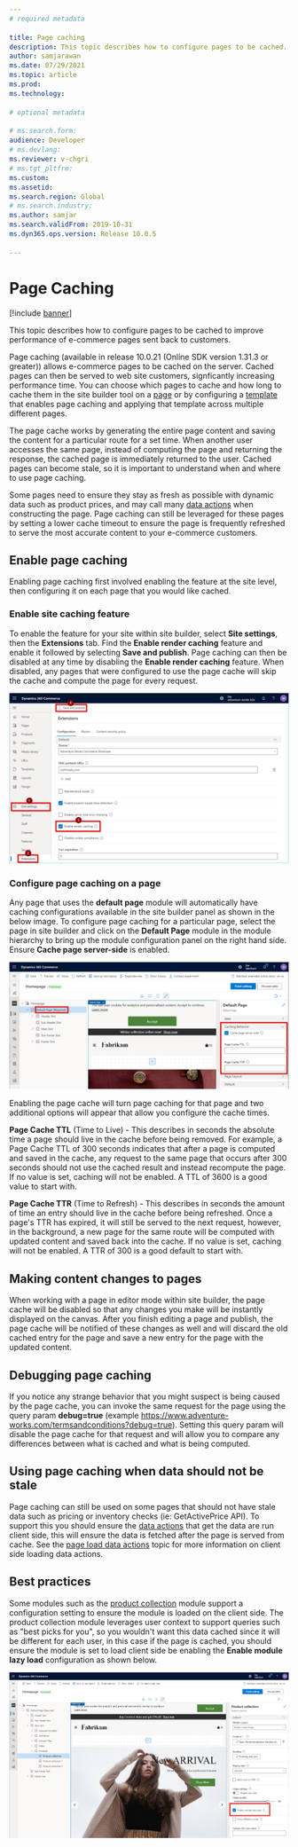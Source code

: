 ```yaml
---
# required metadata

title: Page caching
description: This topic describes how to configure pages to be cached. 
author: samjarawan
ms.date: 07/29/2021
ms.topic: article
ms.prod: 
ms.technology: 

# optional metadata

# ms.search.form: 
audience: Developer
# ms.devlang: 
ms.reviewer: v-chgri
# ms.tgt_pltfrm: 
ms.custom: 
ms.assetid: 
ms.search.region: Global
# ms.search.industry: 
ms.author: samjar
ms.search.validFrom: 2019-10-31
ms.dyn365.ops.version: Release 10.0.5

---
```

# Page Caching

[!include [banner](../includes/banner.md)]

This topic describes how to configure pages to be cached to improve performance of e-commerce pages sent back to customers.

Page caching (available in release 10.0.21 (Online SDK version 1.31.3 or greater)) allows e-commerce pages to be cached on the server.  Cached pages can then be served to web site customers, signficantly increasing performance time. You can choose which pages to cache and how long to cache them in the site builder tool on a [page](../modify-existing-page.md) or by configuring a [template](../templates-layouts-overview.md) that enables page caching and applying that template across multiple different pages.
 
The page cache works by generating the entire page content and saving the content for a particular route for a set time. When another user accesses the same page, instead of computing the page and returning the response, the cached page is immediately returned to the user.  Cached pages can become stale, so it is important to understand when and where to use page caching.
 
Some pages need to ensure they stay as fresh as possible with dynamic data such as product prices, and may call many [data actions](data-actions.md) when constructing the page. Page caching can still be leveraged for these pages by setting a lower cache timeout to ensure the page is frequently refreshed to serve the most accurate content to your e-commerce customers.

## Enable page caching

Enabling page caching first involved enabling the feature at the site level, then configuring it on each page that you would like cached.

### Enable site caching feature

To enable the feature for your site within site builder, select **Site settings**, then the **Extensions** tab. Find the **Enable render caching** feature and enable it followed by selecting **Save and publish**.  Page caching can then be disabled at any time by disabling the **Enable render caching** feature. When disabled, any pages that were configured to use the page cache will skip the cache and compute the page for every request.

![Enable page caching](media/page-caching-1.png)

### Configure page caching on a page
Any page that uses the **default page** module will automatically have caching configurations available in the site builder panel as shown in the below image. To configure page caching for a particular page, select the page in site builder and click on the **Default Page** module in the module hierarchy to bring up the module configuration panel on the right hand side.  Ensure **Cache page server-side** is enabled. 

![Configure page caching](media/page-caching-2.png)

Enabling the page cache will turn page caching for that page and two additional options will appear that allow you configure the cache times.

**Page Cache TTL** (Time to Live) - This describes in seconds the absolute time a page should live in the cache before being removed. For example, a Page Cache TTL of 300 seconds indicates that after a page is computed and saved in the cache, any request to the same page that occurs after 300 seconds should not use the cached result and instead recompute the page. If no value is set, caching will not be enabled. A TTL of 3600 is a good value to start with.

**Page Cache TTR** (Time to Refresh) - This describes in seconds the amount of time an entry should live in the cache before being refreshed. Once a page's TTR has expired, it will still be served to the next request, however, in the background, a new page for the same route will be computed with updated content and saved back into the cache. If no value is set, caching will not be enabled. A TTR of 300 is a good default to start with.


## Making content changes to pages
 
When working with a page in editor mode within site builder, the page cache will be disabled so that any changes you make will be instantly displayed on the canvas. After you finish editing a page and publish, the page cache will be notified of these changes as well and will discard the old cached entry for the page and save a new entry for the page with the updated content.
 
## Debugging page caching
 
If you notice any strange behavior that you might suspect is being caused by the page cache, you can invoke the same request for the page using the query param **debug=true** (example https://www.adventure-works.com/termsandconditions?debug=true). Setting this query param will disable the page cache for that request and will allow you to compare any differences between what is cached and what is being computed.

## Using page caching when data should not be stale
Page caching can still be used on some pages that should not have stale data such as pricing or inventory checks (ie: GetActivePrice API).  To support this you should ensure the [data actions](data-actions.md) that get the data are run client side, this will ensure the data is fetched after the page is served from cache.  See the [page load data actions](page-load-data-action.md#client-side-rendering) topic for more information on client side loading data actions.

## Best practices

Some modules such as the [product collection](../product-collection-module-overview.md) module support a configuration setting to ensure the module is loaded on the client side.  The product collection module leverages user context to support queries such as "best picks for you", so you wouldn't want this data cached since it will be different for each user, in this case if the page is cached, you should ensure the module is set to load client side be enabling the **Enable module lazy load** configuration as shown below.

![Enable module lazy load](media/page-caching-3.png)

